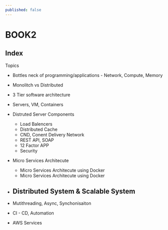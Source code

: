 ```yaml
---
published: false
---
```


# BOOK2


## Index


Topics
- Bottles neck of programming/applications - Network, Compute, Memory
- Monolitch vs Distributed
- 3 Tier software architecture
- Servers, VM, Containers
- Distruted Server Components
	- Load Balencers
    - Distributed Cache
    - CND, Conent Delivery Network
    - REST API, SOAP
	- 12 Factor APP
    - Security
- Micro Services Architecute
	- Micro Services Architecute using Docker
	- Micro Services Architecute using Docker
- Distributed System & Scalable System
	- 
- Mutithreading, Async, Synchonisaiton

- CI - CD, Automation

- AWS Services
